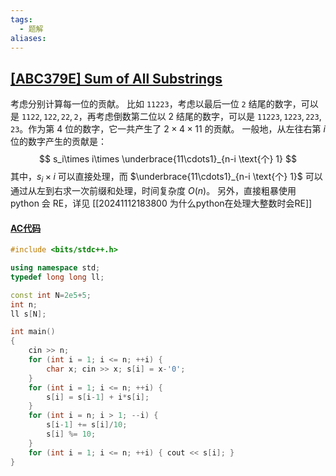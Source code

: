 ```yaml
---
tags:
  - 题解
aliases:
---
```

## [\[ABC379E\] Sum of All Substrings](https://www.luogu.com.cn/problem/AT_abc379_e)

考虑分别计算每一位的贡献。
比如 $\texttt{11223}$，考虑以最后一位 $\texttt{2}$ 结尾的数字，可以是 $\texttt{1122},\texttt{122},\texttt{22},\texttt{2}$，再考虑倒数第二位以 $2$ 结尾的数字，可以是 $\texttt{11223},\texttt{1223},\texttt{223},\texttt{23}$。作为第 $4$ 位的数字，它一共产生了 $2\times4\times11$ 的贡献。
一般地，从左往右第 $i$ 位的数字产生的贡献是：
$$
s_i\times i\times \underbrace{11\cdots1}_{n-i \text{个} 1}
$$
其中，$s_i\times i$ 可以直接处理，而 $\underbrace{11\cdots1}_{n-i \text{个} 1}$ 可以通过从左到右求一次前缀和处理，时间复杂度 $O(n)$。
另外，直接粗暴使用 python 会 RE，详见 [[20241112183800 为什么python在处理大整数时会RE]]

#### [AC代码](https://www.luogu.com.cn/record/188332196)

```cpp
#include <bits/stdc++.h>

using namespace std;
typedef long long ll;

const int N=2e5+5;
int n;
ll s[N];

int main()
{
    cin >> n;
    for (int i = 1; i <= n; ++i) {
        char x; cin >> x; s[i] = x-'0';
    }
    for (int i = 1; i <= n; ++i) {
        s[i] = s[i-1] + i*s[i];
    }
    for (int i = n; i > 1; --i) {
        s[i-1] += s[i]/10;
        s[i] %= 10;
    }
    for (int i = 1; i <= n; ++i) { cout << s[i]; }
}
```